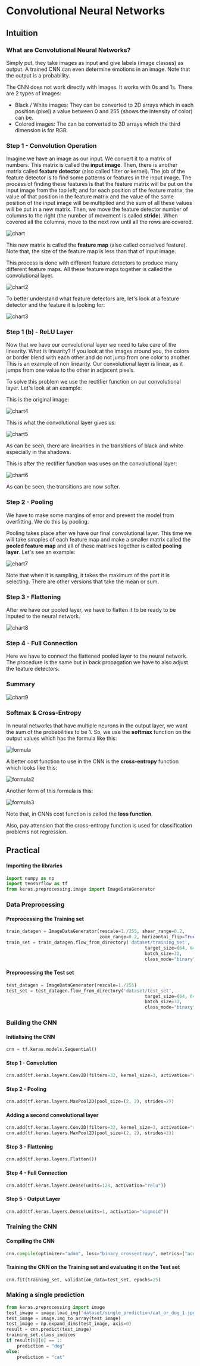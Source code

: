 # Convolutional Neural Networks

## Intuition

### What are Convolutional Neural Networks?

Simply put, they take images as input and give labels (image classes) as output. A trained CNN can even determine emotions in an image. Note that the output is a probability.

The CNN does not work directly with images. It works with 0s and 1s. There are 2 types of images:

* Black / White images: They can be converted to 2D arrays which in each position (pixel) a value between 0 and 255 (shows the intensity of color) can be.
* Colored images: The can be converted to 3D arrays which the third dimension is for RGB.

### Step 1 - Convolution Operation

Imagine we have an image as our input. We convert it to a matrix of numbers. This matrix is called the **input image**. Then, there is another matrix called **feature detector** (also called filter or kernel). The job of the feature detector is to find some patterns or features in the input image. The process of finding these features is that the feature matrix will be put on the input image from the top left; and for each position of the feature matrix, the value of that position in the feature matrix and the value of the same position of the input image will be multiplied and the sum of all these values will be put in a new matrix. Then, we move the feature detector number of columns to the right (the number of movement is called **stride**). When covered all the columns, move to the next row until all the rows are covered.

![chart](chart-min.PNG)

This new matrix is called the **feature map** (also called convolved feature). Note that, the size of the feature map is less than that of input image.

This process is done with different feature detectors to produce many different feature maps. All these feature maps together is called the convolutional layer.

![chart2](chart2-min.PNG)

To better understand what feature detectors are, let's look at a feature detector and the feature it is looking for:

![chart3](chart3-min.PNG)

### Step 1 (b) - ReLU Layer

Now that we have our convolutional layer we need to take care of the linearity. What is linearity? If you look at the images around you, the colors or border blend with each other and do not jump from one color to another. This is an example of non linearity. Our convolutional layer is linear, as it jumps from one value to the other in adjacent pixels.

To solve this problem we use the rectifier function on our convolutional layer. Let's look at an example:

This is the original image:

![chart4](chart4-min.PNG)

This is what the convolutional layer gives us:

![chart5](chart5-min.PNG)

As can be seen, there are linearities in the transitions of black and white especially in the shadows.

This is after the rectifier function was uses on the convolutional layer:

![chart6](chart6-min.PNG)

As can be seen, the transitions are now softer.

### Step 2 - Pooling

We have to make some margins of error and prevent the model from overfitting. We do this by pooling.

Pooling takes place after we have our final convolutional layer. This time we will take smaples of each feature map and make a smaller matrix called the **pooled feature map** and all of these matrixes together is called **pooling layer**. Let's see an example:

![chart7](chart7-min.PNG)

Note that when it is sampling, it takes the maximum of the part it is selecting. There are other versions that take the mean or sum.

### Step 3 - Flattening

After we have our pooled layer, we have to flatten it to be ready to be inputed to the neural network.

![chart8](chart8-min.PNG)

### Step 4 - Full Connection

Here we have to connect the flattened pooled layer to the neural network. The procedure is the same but in back propagation we have to also adjust the feature detectors.

### Summary

![chart9](chart9-min.PNG)

### Softmax & Cross-Entropy

In neural networks that have multiple neurons in the output layer, we want the sum of the probabilities to be 1. So, we use the **softmax** function on the output values which has the formula like this:

![formula](formula.png)

A better cost function to use in the CNN is the **cross-entropy** function which looks like this:

![formula2](formula2.png)

Another form of this formula is this:

![formula3](formula3.png)

Note that, in CNNs cost function is called the **loss function**.

Also, pay attension that the cross-entropy function is used for classification problems not regression.

## Practical

#### Importing the libraries

```python
import numpy as np
import tensorflow as tf
from keras.preprocessing.image import ImageDataGenerator
```

### Data Preprocessing

#### Preprocessing the Training set

```python
train_datagen = ImageDataGenerator(rescale=1./255, shear_range=0.2, 
                                   zoom_range=0.2, horizontal_flip=True)
train_set = train_datagen.flow_from_directory('dataset/training_set',
                                                    target_size=(64, 64), 
                                                    batch_size=32,
                                                    class_mode="binary")
```

#### Preprocessing the Test set

```python
test_datagen = ImageDataGenerator(rescale=1./255)
test_set = test_datagen.flow_from_directory('dataset/test_set',
                                                    target_size=(64, 64), 
                                                    batch_size=32,
                                                    class_mode="binary")
```

### Building the CNN

#### Initialising the CNN

```python
cnn = tf.keras.models.Sequential()
```

#### Step 1 - Convolution

```python
cnn.add(tf.keras.layers.Conv2D(filters=32, kernel_size=3, activation="relu", input_shape=[64, 64, 3]))
```

#### Step 2 - Pooling

```python
cnn.add(tf.keras.layers.MaxPool2D(pool_size=(2, 2), strides=2))
```

#### Adding a second convolutional layer

```python
cnn.add(tf.keras.layers.Conv2D(filters=32, kernel_size=3, activation="relu"))
cnn.add(tf.keras.layers.MaxPool2D(pool_size=(2, 2), strides=2))
```

#### Step 3 - Flattening

```python
cnn.add(tf.keras.layers.Flatten())
```

#### Step 4 - Full Connection

```python
cnn.add(tf.keras.layers.Dense(units=128, activation="relu"))
```

#### Step 5 - Output Layer

```python
cnn.add(tf.keras.layers.Dense(units=1, activation="sigmoid"))
```

### Training the CNN

#### Compiling the CNN

```python
cnn.compile(optimizer="adam", loss="binary_crossentropy", metrics=["accuracy"])
```

#### Training the CNN on the Training set and evaluating it on the Test set

```python
cnn.fit(training_set, validation_data=test_set, epochs=25)
```

### Making a single prediction

```python
from keras.preprocessing import image
test_image = image.load_img('dataset/single_prediction/cat_or_dog_1.jpg', target_size=(64, 64))
test_image = image.img_to_array(test_image)
test_image = np.expand_dims(test_image, axis=0)
result = cnn.predict(test_image)
training_set.class_indices
if result[0][0] == 1:
    prediction = "dog"
else:
    prediction = "cat"
```